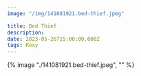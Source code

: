 ```yaml
---
image: "/img/141081921.bed-thief.jpeg"

title: Bed Thief
description: 
date: 2023-05-26T15:00:00.000Z
tags: Roxy
---
```

{% image "./141081921.bed-thief.jpeg", "" %}